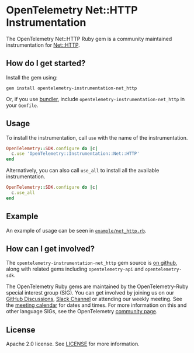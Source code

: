 # OpenTelemetry Net::HTTP Instrumentation

The OpenTelemetry Net::HTTP Ruby gem is a community maintained instrumentation for [Net::HTTP][net-http-home].

## How do I get started?

Install the gem using:

```console
gem install opentelemetry-instrumentation-net_http
```

Or, if you use [bundler][bundler-home], include `opentelemetry-instrumentation-net_http` in your `Gemfile`.

## Usage

To install the instrumentation, call `use` with the name of the instrumentation.

```ruby
OpenTelemetry::SDK.configure do |c|
  c.use 'OpenTelemetry::Instrumentation::Net::HTTP'
end
```

Alternatively, you can also call `use_all` to install all the available instrumentation.

```ruby
OpenTelemetry::SDK.configure do |c|
  c.use_all
end
```

## Example

An example of usage can be seen in [`example/net_http.rb`](https://github.com/open-telemetry/opentelemetry-ruby-contrib/blob/main/instrumentation/net_http/example/net_http.rb).

## How can I get involved?

The `opentelemetry-instrumentation-net_http` gem source is [on github][repo-github], along with related gems including `opentelemetry-api` and `opentelemetry-sdk`.

The OpenTelemetry Ruby gems are maintained by the OpenTelemetry-Ruby special interest group (SIG). You can get involved by joining us on our [GitHub Discussions][discussions-url], [Slack Channel][slack-channel] or attending our weekly meeting. See the [meeting calendar][community-meetings] for dates and times. For more information on this and other language SIGs, see the OpenTelemetry [community page][ruby-sig].

## License

Apache 2.0 license. See [LICENSE][license-github] for more information.

[net-http-home]: https://docs.ruby-lang.org/en/2.0.0/Net/HTTP.html
[bundler-home]: https://bundler.io
[repo-github]: https://github.com/open-telemetry/opentelemetry-ruby
[license-github]: https://github.com/open-telemetry/opentelemetry-ruby-contrib/blob/main/LICENSE
[ruby-sig]: https://github.com/open-telemetry/community#ruby-sig
[community-meetings]: https://github.com/open-telemetry/community#community-meetings
[slack-channel]: https://cloud-native.slack.com/archives/C01NWKKMKMY
[discussions-url]: https://github.com/open-telemetry/opentelemetry-ruby/discussions
